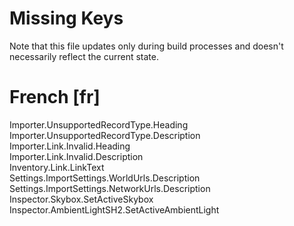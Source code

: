 # Missing Keys
Note that this file updates only during build processes and doesn't necessarily reflect the current state.

# French [fr]
Importer.UnsupportedRecordType.Heading  
Importer.UnsupportedRecordType.Description  
Importer.Link.Invalid.Heading  
Importer.Link.Invalid.Description  
Inventory.Link.LinkText  
Settings.ImportSettings.WorldUrls.Description  
Settings.ImportSettings.NetworkUrls.Description  
Inspector.Skybox.SetActiveSkybox  
Inspector.AmbientLightSH2.SetActiveAmbientLight  

